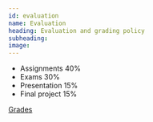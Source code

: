 ```yaml
---
id: evaluation
name: Evaluation
heading: Evaluation and grading policy
subheading: 
image: 
---
```


* Assignments 40%
* Exams 30%
* Presentation 15%
* Final project 15%

[Grades](https://docs.google.com/a/unal.edu.co/spreadsheets/d/1vy8Q57wMpds6f11V7UGB5WaopELtcYMp7QEVgM3pwAI/pubhtml?gid=2006159718&single=true)